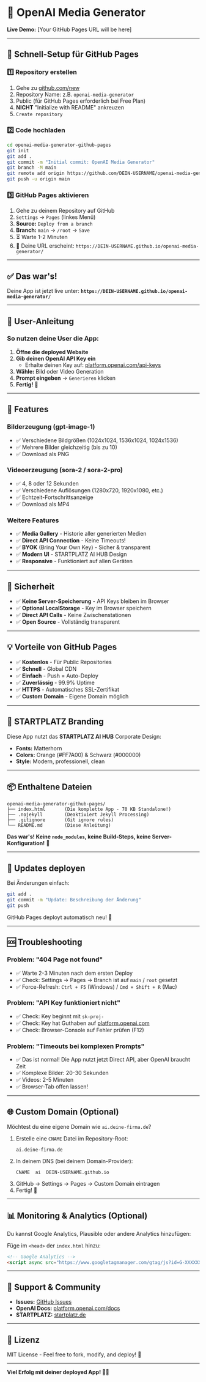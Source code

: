 # 🎨 OpenAI Media Generator

**Live Demo:** [Your GitHub Pages URL will be here]

---

## 🚀 Schnell-Setup für GitHub Pages

### 1️⃣ Repository erstellen
1. Gehe zu [github.com/new](https://github.com/new)
2. Repository Name: z.B. `openai-media-generator`
3. Public (für GitHub Pages erforderlich bei Free Plan)
4. **NICHT** "Initialize with README" ankreuzen
5. `Create repository`

### 2️⃣ Code hochladen
```bash
cd openai-media-generator-github-pages
git init
git add .
git commit -m "Initial commit: OpenAI Media Generator"
git branch -M main
git remote add origin https://github.com/DEIN-USERNAME/openai-media-generator.git
git push -u origin main
```

### 3️⃣ GitHub Pages aktivieren
1. Gehe zu deinem Repository auf GitHub
2. `Settings` → `Pages` (linkes Menü)
3. **Source:** `Deploy from a branch`
4. **Branch:** `main` → `/root` → `Save`
5. ⏳ Warte 1-2 Minuten
6. 🎉 Deine URL erscheint: `https://DEIN-USERNAME.github.io/openai-media-generator/`

---

## ✅ Das war's!

Deine App ist jetzt live unter:
**`https://DEIN-USERNAME.github.io/openai-media-generator/`**

---

## 🔑 User-Anleitung

### So nutzen deine User die App:

1. **Öffne die deployed Website**
2. **Gib deinen OpenAI API Key ein**
   - Erhalte deinen Key auf: [platform.openai.com/api-keys](https://platform.openai.com/api-keys)
3. **Wähle:** Bild oder Video Generation
4. **Prompt eingeben** → `Generieren` klicken
5. **Fertig!** 🎉

---

## 🎯 Features

### Bilderzeugung (gpt-image-1)
- ✅ Verschiedene Bildgrößen (1024x1024, 1536x1024, 1024x1536)
- ✅ Mehrere Bilder gleichzeitig (bis zu 10)
- ✅ Download als PNG

### Videoerzeugung (sora-2 / sora-2-pro)
- ✅ 4, 8 oder 12 Sekunden
- ✅ Verschiedene Auflösungen (1280x720, 1920x1080, etc.)
- ✅ Echtzeit-Fortschrittsanzeige
- ✅ Download als MP4

### Weitere Features
- ✅ **Media Gallery** - Historie aller generierten Medien
- ✅ **Direct API Connection** - Keine Timeouts!
- ✅ **BYOK** (Bring Your Own Key) - Sicher & transparent
- ✅ **Modern UI** - STARTPLATZ AI HUB Design
- ✅ **Responsive** - Funktioniert auf allen Geräten

---

## 🔐 Sicherheit

- ✅ **Keine Server-Speicherung** - API Keys bleiben im Browser
- ✅ **Optional LocalStorage** - Key im Browser speichern
- ✅ **Direct API Calls** - Keine Zwischenstationen
- ✅ **Open Source** - Vollständig transparent

---

## 💡 Vorteile von GitHub Pages

- ✅ **Kostenlos** - Für Public Repositories
- ✅ **Schnell** - Global CDN
- ✅ **Einfach** - Push = Auto-Deploy
- ✅ **Zuverlässig** - 99.9% Uptime
- ✅ **HTTPS** - Automatisches SSL-Zertifikat
- ✅ **Custom Domain** - Eigene Domain möglich

---

## 🎨 STARTPLATZ Branding

Diese App nutzt das **STARTPLATZ AI HUB** Corporate Design:
- **Fonts:** Matterhorn
- **Colors:** Orange (#FF7A00) & Schwarz (#000000)
- **Style:** Modern, professionell, clean

---

## 📦 Enthaltene Dateien

```
openai-media-generator-github-pages/
├── index.html       (Die komplette App - 70 KB Standalone!)
├── .nojekyll        (Deaktiviert Jekyll Processing)
├── .gitignore       (Git ignore rules)
└── README.md        (Diese Anleitung)
```

**Das war's! Keine `node_modules`, keine Build-Steps, keine Server-Konfiguration!** 🎉

---

## 🔄 Updates deployen

Bei Änderungen einfach:
```bash
git add .
git commit -m "Update: Beschreibung der Änderung"
git push
```

GitHub Pages deployt automatisch neu! 🚀

---

## 🆘 Troubleshooting

### Problem: "404 Page not found"
- ✅ Warte 2-3 Minuten nach dem ersten Deploy
- ✅ Check: Settings → Pages → Branch ist auf `main` / `root` gesetzt
- ✅ Force-Refresh: `Ctrl + F5` (Windows) / `Cmd + Shift + R` (Mac)

### Problem: "API Key funktioniert nicht"
- ✅ Check: Key beginnt mit `sk-proj-`
- ✅ Check: Key hat Guthaben auf [platform.openai.com](https://platform.openai.com)
- ✅ Check: Browser-Console auf Fehler prüfen (F12)

### Problem: "Timeouts bei komplexen Prompts"
- ✅ Das ist normal! Die App nutzt jetzt Direct API, aber OpenAI braucht Zeit
- ✅ Komplexe Bilder: 20-30 Sekunden
- ✅ Videos: 2-5 Minuten
- ✅ Browser-Tab offen lassen!

---

## 🌐 Custom Domain (Optional)

Möchtest du eine eigene Domain wie `ai.deine-firma.de`?

1. Erstelle eine `CNAME` Datei im Repository-Root:
   ```
   ai.deine-firma.de
   ```
2. In deinem DNS (bei deinem Domain-Provider):
   ```
   CNAME  ai  DEIN-USERNAME.github.io
   ```
3. GitHub → Settings → Pages → Custom Domain eintragen
4. Fertig! 🎉

---

## 📊 Monitoring & Analytics (Optional)

Du kannst Google Analytics, Plausible oder andere Analytics hinzufügen:

Füge im `<head>` der `index.html` hinzu:
```html
<!-- Google Analytics -->
<script async src="https://www.googletagmanager.com/gtag/js?id=G-XXXXXXXXXX"></script>
```

---

## 🤝 Support & Community

- **Issues:** [GitHub Issues](https://github.com/Startplatz-AI-Hub/openai-media-client/issues)
- **OpenAI Docs:** [platform.openai.com/docs](https://platform.openai.com/docs)
- **STARTPLATZ:** [startplatz.de](https://www.startplatz.de)

---

## 📄 Lizenz

MIT License - Feel free to fork, modify, and deploy! 🎉

---

**Viel Erfolg mit deiner deployed App! 🚀🎨**


